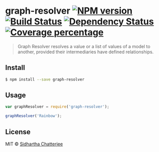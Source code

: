 # graph-resolver [![NPM version][npm-image]][npm-url] [![Build Status][travis-image]][travis-url] [![Dependency Status][daviddm-image]][daviddm-url] [![Coverage percentage](https://coveralls.io/repos/siddharthkchatterjee/graph-resolver/badge.svg?branch=master&service=github)](https://coveralls.io/github/siddharthkchatterjee/graph-resolver?branch=master)
> Graph Resolver resolves a value or a list of values of a model to another, provided their intermediaries have defined relationships.


## Install

```sh
$ npm install --save graph-resolver
```


## Usage

```js
var graphResolver = require('graph-resolver');

graphResolver('Rainbow');
```

## License

MIT © [Sidhartha Chatterjee]()


[npm-image]: https://badge.fury.io/js/graph-resolver.svg
[npm-url]: https://npmjs.org/package/graph-resolver
[travis-image]: https://travis-ci.org/siddharthkchatterjee/graph-resolver.svg?branch=master
[travis-url]: https://travis-ci.org/siddharthkchatterjee/graph-resolver
[daviddm-image]: https://david-dm.org/siddharthkchatterjee/graph-resolver.svg?theme=shields.io?branch=master
[daviddm-url]: https://david-dm.org/siddharthkchatterjee/graph-resolver?branch=master